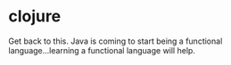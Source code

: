 clojure
=======
Get back to this. Java is coming to start being a functional language...learning a functional language will help.
